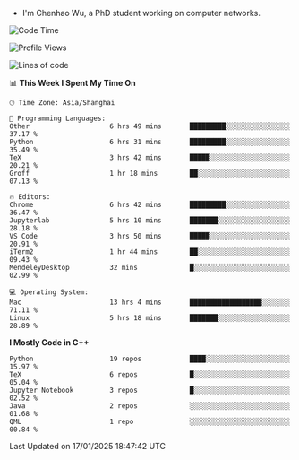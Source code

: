 - I'm Chenhao Wu, a PhD student working on computer networks.

<!--START_SECTION:waka-->
![Code Time](http://img.shields.io/badge/Code%20Time-343%20hrs%207%20mins-blue)

![Profile Views](http://img.shields.io/badge/Profile%20Views-1-blue)

![Lines of code](https://img.shields.io/badge/From%20Hello%20World%20I%27ve%20Written-12.4%20million%20lines%20of%20code-blue)

📊 **This Week I Spent My Time On** 

```text
🕑︎ Time Zone: Asia/Shanghai

💬 Programming Languages: 
Other                    6 hrs 49 mins       █████████░░░░░░░░░░░░░░░░   37.17 % 
Python                   6 hrs 31 mins       █████████░░░░░░░░░░░░░░░░   35.49 % 
TeX                      3 hrs 42 mins       █████░░░░░░░░░░░░░░░░░░░░   20.21 % 
Groff                    1 hr 18 mins        ██░░░░░░░░░░░░░░░░░░░░░░░   07.13 % 

🔥 Editors: 
Chrome                   6 hrs 42 mins       █████████░░░░░░░░░░░░░░░░   36.47 % 
Jupyterlab               5 hrs 10 mins       ███████░░░░░░░░░░░░░░░░░░   28.18 % 
VS Code                  3 hrs 50 mins       █████░░░░░░░░░░░░░░░░░░░░   20.91 % 
iTerm2                   1 hr 44 mins        ██░░░░░░░░░░░░░░░░░░░░░░░   09.43 % 
MendeleyDesktop          32 mins             █░░░░░░░░░░░░░░░░░░░░░░░░   02.99 % 

💻 Operating System: 
Mac                      13 hrs 4 mins       ██████████████████░░░░░░░   71.11 % 
Linux                    5 hrs 18 mins       ███████░░░░░░░░░░░░░░░░░░   28.89 % 
```

**I Mostly Code in C++** 

```text
Python                   19 repos            ████░░░░░░░░░░░░░░░░░░░░░   15.97 % 
TeX                      6 repos             █░░░░░░░░░░░░░░░░░░░░░░░░   05.04 % 
Jupyter Notebook         3 repos             █░░░░░░░░░░░░░░░░░░░░░░░░   02.52 % 
Java                     2 repos             ░░░░░░░░░░░░░░░░░░░░░░░░░   01.68 % 
QML                      1 repo              ░░░░░░░░░░░░░░░░░░░░░░░░░   00.84 % 
```




 Last Updated on 17/01/2025 18:47:42 UTC
<!--END_SECTION:waka-->
